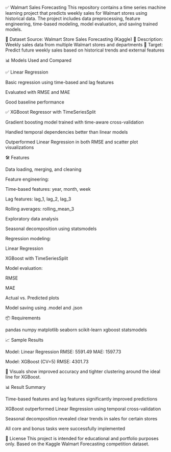 ✅ Walmart Sales Forecasting
This repository contains a time series machine learning project that predicts weekly sales for Walmart stores using historical data.
The project includes data preprocessing, feature engineering, time-based modeling, model evaluation, and saving trained models.

📁 Dataset Source: Walmart Store Sales Forecasting (Kaggle)
📝 Description: Weekly sales data from multiple Walmart stores and departments
🎯 Target: Predict future weekly sales based on historical trends and external features

📊 Models Used and Compared

✅ Linear Regression

Basic regression using time-based and lag features

Evaluated with RMSE and MAE

Good baseline performance

✅ XGBoost Regressor with TimeSeriesSplit

Gradient boosting model trained with time-aware cross-validation

Handled temporal dependencies better than linear models

Outperformed Linear Regression in both RMSE and scatter plot visualizations

🛠️ Features

Data loading, merging, and cleaning

Feature engineering:

Time-based features: year, month, week

Lag features: lag_1, lag_2, lag_3

Rolling averages: rolling_mean_3

Exploratory data analysis

Seasonal decomposition using statsmodels

Regression modeling:

Linear Regression

XGBoost with TimeSeriesSplit

Model evaluation:

RMSE

MAE

Actual vs. Predicted plots

Model saving using .model and .json

📦 Requirements

pandas
numpy
matplotlib
seaborn
scikit-learn
xgboost
statsmodels

📈 Sample Results

Model: Linear Regression
RMSE: 5591.49
MAE: 1597.73

Model: XGBoost (CV=5)
RMSE: 4301.73

🧩 Visuals show improved accuracy and tighter clustering around the ideal line for XGBoost.

📊 Result Summary

Time-based features and lag features significantly improved predictions

XGBoost outperformed Linear Regression using temporal cross-validation

Seasonal decomposition revealed clear trends in sales for certain stores

All core and bonus tasks were successfully implemented

📌 License
This project is intended for educational and portfolio purposes only. Based on the Kaggle Walmart Forecasting competition dataset.

